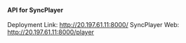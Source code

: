 **API for SyncPlayer**
<br><br>
Deployment Link: http://20.197.61.11:8000/
SyncPlayer Web: http://20.197.61.11:8000/player

